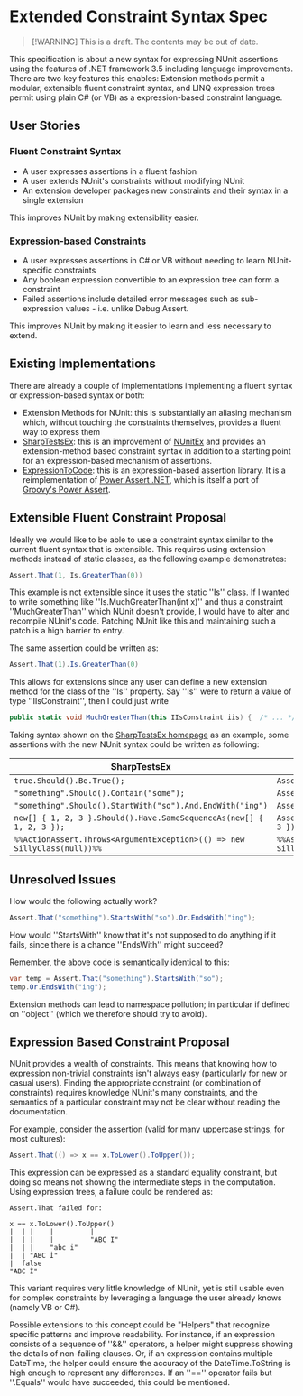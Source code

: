# Extended Constraint Syntax Spec

> [!WARNING] This is a draft. The contents may be out of date.

This specification is about a new syntax for expressing NUnit assertions using the features of .NET framework 3.5
including language improvements.  There are two key features this enables: Extension methods permit a modular,
extensible fluent constraint syntax, and LINQ expression trees permit using plain C# (or VB) as a expression-based
constraint language.

## User Stories

### Fluent Constraint Syntax

* A user expresses assertions in a fluent fashion
* A user extends NUnit's constraints without modifying NUnit
* An extension developer packages new constraints and their syntax in a single extension

This improves NUnit by making extensibility easier.

### Expression-based Constraints

* A user expresses assertions in C# or VB without needing to learn NUnit-specific constraints
* Any boolean expression convertible to an expression tree can form a constraint
* Failed assertions include detailed error messages such as sub-expression values - i.e. unlike Debug.Assert.

This improves NUnit by making it easier to learn and less necessary to extend.

## Existing Implementations

There are already a couple of implementations implementing a fluent syntax or expression-based syntax or both:

* Extension Methods for NUnit: this is substantially an aliasing mechanism which, without touching the constraints
  themselves, provides a fluent way to express them
* [SharpTestsEx](http://sharptestsex.codeplex.com): this is an improvement of
  [NUnitEx](https://code.google.com/p/nunitex/) and provides an extension-method based constraint syntax in addition to
  a starting point for an expression-based mechanism of assertions.
* [ExpressionToCode](https://code.google.com/p/expressiontocode/): this is an expression-based assertion library.  It is
  a reimplementation of [Power Assert .NET](http://powerassert.codeplex.com/), which is itself a port of [Groovy's Power
  Assert](https://dontmindthelanguage.wordpress.com/2009/12/11/groovy-1-7-power-assert/).

## Extensible Fluent Constraint Proposal

Ideally we would like to be able to use a constraint syntax similar to the current fluent syntax that is extensible.
This requires using extension methods instead of static classes, as the following example demonstrates:

```csharp
Assert.That(1, Is.GreaterThan(0))
```

This example is not extensible since it uses the static ''Is'' class.  If I wanted to write something like
''Is.MuchGreaterThan(int x)'' and thus a constraint ''MuchGreaterThan'' which NUnit doesn't provide, I would have to
alter and recompile NUnit's code.  Patching NUnit like this and maintaining such a patch is a high barrier to entry.

The same assertion could be written as:

```csharp
Assert.That(1).Is.GreaterThan(0)
```

This allows for extensions since any user can define a new extension method for the class of the ''Is'' property.  Say
''Is'' were to return a value of type ''IIsConstraint'', then I could just write

```csharp
public static void MuchGreaterThan(this IIsConstraint iis) {  /* ... */  }
```

Taking syntax shown on the [SharpTestsEx homepage](http://sharptestex.codeplex.com/) as an example, some assertions with
the new NUnit syntax could be written as following:

| SharpTestsEx                                              | NUnit 3.0 proposal              |
|-----------------------------------------------------------|---------------------------------|
| `true.Should().Be.True();`                            | `Assert.That(true).Is.True`   |
| `"something".Should().Contain("some");`                  | `Assert.That("something").Contains("some")` |
| `"something".Should().StartWith("so").And.EndWith("ing")` | `Assert.That("something").StartsWith("so").And.EndsWith("ing")`  |
| `new[] { 1, 2, 3 }.Should().Have.SameSequenceAs(new[] { 1, 2, 3 });` | `Assert.That(new[] { 1, 2, 3 }).Is.EquivalentTo(new[] { 1, 2, 3 })` |
| `%%ActionAssert.Throws<ArgumentException>(() => new SillyClass(null))%%`| `%%Assert.That(() => new SillyClass(null)).Throws<ArgumentException>()%%` |

## Unresolved Issues

How would the following actually work?

```csharp
Assert.That("something").StartsWith("so").Or.EndsWith("ing");
```

How would ''StartsWith'' know that it's not supposed to do anything if it fails, since there is a chance ''EndsWith''
might succeed?

Remember, the above code is semantically identical to this:

```csharp
var temp = Assert.That("something").StartsWith("so");
temp.Or.EndsWith("ing");
```

Extension methods can lead to namespace pollution; in particular if defined on ''object'' (which we therefore should try
to avoid).

## Expression Based Constraint Proposal

NUnit provides a wealth of constraints. This means that knowing how to expression non-trivial constraints isn't always
easy (particularly for new or casual users).  Finding the appropriate constraint (or combination of constraints)
requires knowledge NUnit's many constraints, and the semantics of a particular constraint may not be clear without
reading the documentation.

For example, consider the assertion (valid for many uppercase strings, for most cultures):

```csharp
Assert.That(() => x == x.ToLower().ToUpper());
```

This expression can be expressed as a standard equality constraint, but doing so means not showing the intermediate
steps in the computation.  Using expression trees, a failure could be rendered as:

```none
Assert.That failed for:

x == x.ToLower().ToUpper()
|  | |    |         |
|  | |    |         "ABC I"
|  | |    "abc i"
|  | "ABC İ"
|  false
"ABC İ"
```

This variant requires very little knowledge of NUnit, yet is still usable even for complex constraints by leveraging a
language the user already knows (namely VB or C#).

Possible extensions to this concept could be "Helpers" that recognize specific patterns and improve readability.  For
instance, if an expression consists of a sequence of ''&&'' operators, a helper might suppress showing the details of
non-failing clauses.  Or, if an expression contains multiple DateTime, the helper could ensure the accuracy of the
DateTime.ToString is high enough to represent any differences.  If an ''=='' operator fails but ''.Equals'' would have
succeeded, this could be mentioned.
